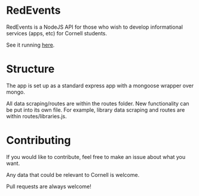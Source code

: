 # RedEvents

RedEvents is a NodeJS API for those who wish to develop informational services (apps, etc) for Cornell students.

See it running [here](https://redevents.herokuapp.com/).

# Structure
The app is set up as a standard express app with a mongoose wrapper over mongo.

All data scraping/routes are within the routes folder. New functionality can be put into its own file. For example,
library data scraping and routes are within routes/libraries.js.

# Contributing

If you would like to contribute, feel free to make an issue about what you want.

Any data that could be relevant to Cornell is welcome.

Pull requests are always welcome!
